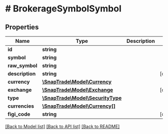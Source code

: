 # # BrokerageSymbolSymbol

## Properties

Name | Type | Description | Notes
------------ | ------------- | ------------- | -------------
**id** | **string** |  |
**symbol** | **string** |  |
**raw_symbol** | **string** |  |
**description** | **string** |  | [optional]
**currency** | [**\SnapTrade\Model\Currency**](Currency.md) |  |
**exchange** | [**\SnapTrade\Model\Exchange**](Exchange.md) |  | [optional]
**type** | [**\SnapTrade\Model\SecurityType**](SecurityType.md) |  |
**currencies** | [**\SnapTrade\Model\Currency[]**](Currency.md) |  |
**figi_code** | **string** |  | [optional]

[[Back to Model list]](../../README.md#models) [[Back to API list]](../../README.md#endpoints) [[Back to README]](../../README.md)
